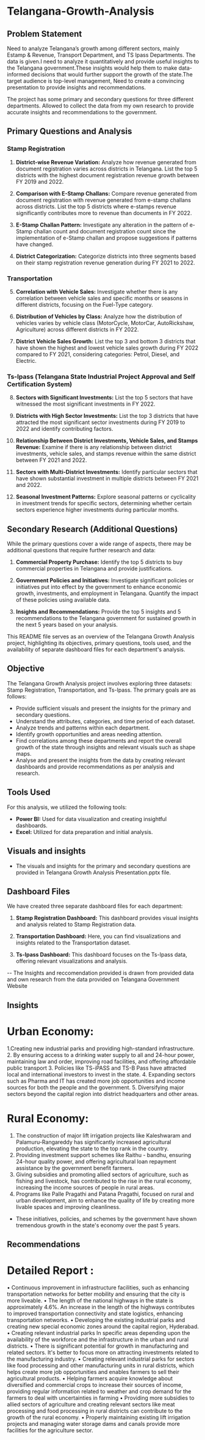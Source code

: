 # Telangana-Growth-Analysis

## Problem Statement

Need to analyze Telangana’s growth among different sectors, mainly Estamp & Revenue, Transport Department, and TS Ipass Departments. The data is given.I need to analyze it quantitatively and provide useful insights to the Telangana government.These insights would help them to make data-informed decisions that would further support the growth of the state.The target audience is top-level management, Need to create a convincing presentation to provide insights and recommendations.

The project has some primary and secondary questions for three different departments. Allowed to collect the data from my own research to provide accurate insights and recommendations to the government.

## Primary Questions and Analysis

### Stamp Registration

1. **District-wise Revenue Variation:** Analyze how revenue generated from document registration varies across districts in Telangana. List the top 5 districts with the highest document registration revenue growth between FY 2019 and 2022.

2. **Comparison with E-Stamp Challans:** Compare revenue generated from document registration with revenue generated from e-stamp challans across districts. List the top 5 districts where e-stamps revenue significantly contributes more to revenue than documents in FY 2022.

3. **E-Stamp Challan Pattern:** Investigate any alteration in the pattern of e-Stamp challan count and document registration count since the implementation of e-Stamp challan and propose suggestions if patterns have changed.

4. **District Categorization:** Categorize districts into three segments based on their stamp registration revenue generation during FY 2021 to 2022.

### Transportation

5. **Correlation with Vehicle Sales:** Investigate whether there is any correlation between vehicle sales and specific months or seasons in different districts, focusing on the Fuel-Type category.

6. **Distribution of Vehicles by Class:** Analyze how the distribution of vehicles varies by vehicle class (MotorCycle, MotorCar, AutoRickshaw, Agriculture) across different districts in FY 2022.

7. **District Vehicle Sales Growth:** List the top 3 and bottom 3 districts that have shown the highest and lowest vehicle sales growth during FY 2022 compared to FY 2021, considering categories: Petrol, Diesel, and Electric.

### Ts-Ipass (Telangana State Industrial Project Approval and Self Certification System)

8. **Sectors with Significant Investments:** List the top 5 sectors that have witnessed the most significant investments in FY 2022.

9. **Districts with High Sector Investments:** List the top 3 districts that have attracted the most significant sector investments during FY 2019 to 2022 and identify contributing factors.

10. **Relationship Between District Investments, Vehicle Sales, and Stamps Revenue:** Examine if there is any relationship between district investments, vehicle sales, and stamps revenue within the same district between FY 2021 and 2022.

11. **Sectors with Multi-District Investments:** Identify particular sectors that have shown substantial investment in multiple districts between FY 2021 and 2022.

12. **Seasonal Investment Patterns:** Explore seasonal patterns or cyclicality in investment trends for specific sectors, determining whether certain sectors experience higher investments during particular months.

## Secondary Research (Additional Questions)

While the primary questions cover a wide range of aspects, there may be additional questions that require further research and data:

1. **Commercial Property Purchase:** Identify the top 5 districts to buy commercial properties in Telangana and provide justifications.

2. **Government Policies and Initiatives:** Investigate significant policies or initiatives put into effect by the government to enhance economic growth, investments, and employment in Telangana. Quantify the impact of these policies using available data.

3. **Insights and Recommendations:** Provide the top 5 insights and 5 recommendations to the Telangana government for sustained growth in the next 5 years based on your analysis.

This README file serves as an overview of the Telangana Growth Analysis project, highlighting its objectives, primary questions, tools used, and the availability of separate dashboard files for each department's analysis.

## Objective

The Telangana Growth Analysis project involves exploring three datasets: Stamp Registration, Transportation, and Ts-Ipass. The primary goals are as follows:

- Provide sufficient visuals and present the insights for the primary and secondary questions.
- Understand the attributes, categories, and time period of each dataset.
- Analyze trends and patterns within each department.
- Identify growth opportunities and areas needing attention.
- Find correlations among these departments and report the overall growth of the state through insights and relevant visuals such as shape maps.
- Analyse and present the insights from the data by creating relevant dashboards and provide recommendations as per analysis and research.

## Tools Used

For this analysis, we utilized the following tools:

- **Power BI:** Used for data visualization and creating insightful dashboards.
- **Excel:** Utilized for data preparation and initial analysis.

## Visuals and insights

- The visuals and insights for the primary and secondary questions are provided in Telangana Growth Analysis Presentation.pptx file.

## Dashboard Files

We have created three separate dashboard files for each department:

1. **Stamp Registration Dashboard:** This dashboard provides visual insights and analysis related to Stamp Registration data.

2. **Transportation Dashboard:** Here, you can find visualizations and insights related to the Transportation dataset.

3. **Ts-Ipass Dashboard:** This dashboard focuses on the Ts-Ipass data, offering relevant visualizations and analysis.

-- The Insights and reccomendation provided is drawn from provided data and own research from the data provided on Telangana Government Website
## Insights

# Urban Economy:
1.Creating new industrial parks and providing high-standard infrastructure.   
2. By ensuring access to a drinking water supply to all and 24-hour power, maintaining law and order, improving road facilities, and offering affordable public transport
3. Policies like TS-iPASS and TS-B Pass have attracted local and international investors to invest in the state.
4. Expanding sectors such as Pharma and IT has created more job opportunities and income sources for both the people and the government.
5. Diversifying major sectors beyond the capital region into district headquarters and other areas.

# Rural Economy:
1. The construction of major lift irrigation projects like Kaleshwaram and Palamuru-Rangareddy has significantly increased agricultural production, elevating the state to the top rank in the country.
2. Providing investment support schemes like Raithu - bandhu, ensuring 24-hour quality power, and offering agricultural loan repayment assistance by the government benefit farmers.
3. Giving subsidies and promoting allied sectors of agriculture, such as fishing and livestock, has contributed to the rise in the rural economy, increasing the income sources of people in rural areas.
4. Programs like Palle Pragathi and Patana Pragathi, focused on rural and urban development, aim to enhance the quality of life by creating more livable spaces and improving cleanliness.

- These initiatives, policies, and schemes by the government have shown tremendous growth in the state's economy over the past 5 years.


## Recommendations

# Detailed Report :

•	Continuous improvement in infrastructure facilities, such as enhancing transportation networks for better mobility and ensuring that the city is more liveable.
•	The length of the national highways in the state is approximately 4.6%. An increase in the length of the highways contributes to improved transportation connectivity and state logistics, enhancing transportation networks.
•	Developing the existing industrial parks and creating new special economic zones around the capital region, Hyderabad.
•	Creating relevant industrial parks In specific areas depending upon the availability of the workforce and the infrastructure in the urban and rural districts.
•	There is significant potential for growth in manufacturing and related sectors. It's better to focus more on attracting investments related to the manufacturing industry.
•	Creating relevant industrial parks for sectors like food processing and other manufacturing units in rural districts, which helps create more job opportunities and enables farmers to sell their agricultural products.
•	Helping farmers acquire knowledge about diversified and commercial crops to increase their sources of income, providing regular information related to weather and crop demand for the farmers to deal with uncertainties in farming
•	Providing more subsidies to allied sectors of agriculture and creating relevant sectors like meat processing and food processing in rural districts can contribute to the growth of the rural economy.
•	Properly maintaining existing lift irrigation projects and managing water storage dams and canals provide more facilities for the agriculture sector.


